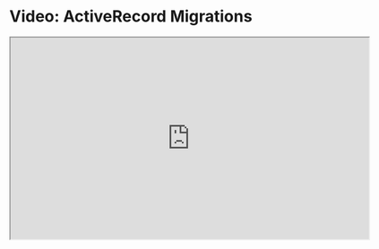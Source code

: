 # Video: ActiveRecord Migrations

<iframe src="https://player.vimeo.com/video/594363914/?title=0&byline=0&portrait=0" width="640" height="360" allowfullscreen="allowfullscreen" allow="autoplay; fullscreen; picture-in-picture"></iframe>
